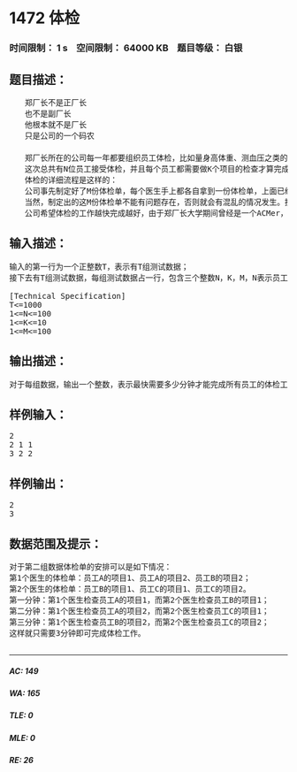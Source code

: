 # 1472 体检   
### 时间限制： 1 s&nbsp;&nbsp;&nbsp;&nbsp;空间限制： 64000 KB&nbsp;&nbsp;&nbsp;&nbsp;题目等级： 白银  
## 题目描述：  

<pre>
　　郑厂长不是正厂长  
　　也不是副厂长  
　　他根本就不是厂长  
　　只是公司的一个码农  
　　  
　　郑厂长所在的公司每一年都要组织员工体检，比如量身高体重、测血压之类的，今年也不例外。  
　　这次总共有N位员工接受体检，并且每个员工都需要做K个项目的检查才算完成整个体检的流程。现在来了M个医生为员工做身体检查，并且每一位医生都带齐了检查这K个项目的器材来(也就是说每个医生都能进行这K个项目中的任意一项检查)。  
　　体检的详细流程是这样的：  
　　公司事先制定好了M份体检单，每个医生手上都各自拿到一份体检单，上面已经安排好了检查的次序，以及每一次检查所对应的员工和项目。每个医生按照体检单上的次序为相应的员工做相应的项目检查。医生拿到的体检单上的名单也可以是空的，就是这个医生不需要检查任何员工的任何项目。  
　　当然，制定出的这M份体检单不能有问题存在，否则就会有混乱的情况发生。按照常理来说，同一个医生在同一时间只能为一个员工做一个项目的检查。另外，同一个员工在同一时间也只能进行一个项目的检查，当然，不同的医生或不同的员工可以在同一时间进行项目检查。现在假设每个员工的每个项目的检查时间都是一分钟（其它时间花费忽略不计，只考虑项目检查工作所花费的一分钟)。  
　　公司希望体检的工作越快完成越好，由于郑厂长大学期间曾经是一个ACMer，所以公司就将体检的安排工作交给了他，他需要计算出最快需要多少分钟能完成所有员工的体检工作。
</pre>
  
  
## 输入描述：  

<pre>
输入的第一行为一个正整数T，表示有T组测试数据；  
接下去有T组测试数据，每组测试数据占一行，包含三个整数N，K，M，N表示员工的人数，K表示体检的项目数，M表示医生的人数。  
  
[Technical Specification]  
T<=1000  
1<=N<=100  
1<=K<=10  
1<=M<=100
</pre>
  
  
## 输出描述：  

<pre>
对于每组数据，输出一个整数，表示最快需要多少分钟才能完成所有员工的体检工作。
</pre>
  
  
## 样例输入：  

<pre>
2
2 1 1
3 2 2
</pre>
  
  
## 样例输出：  

<pre>
2
3
</pre>
  
  
## 数据范围及提示：  

<pre>
对于第二组数据体检单的安排可以是如下情况：
第1个医生的体检单：员工A的项目1、员工A的项目2、员工B的项目2；
第2个医生的体检单：员工B的项目1、员工C的项目1、员工C的项目2。
第一分钟：第1个医生检查员工A的项目1，而第2个医生检查员工B的项目1；
第二分钟：第1个医生检查员工A的项目2，而第2个医生检查员工C的项目1；
第三分钟：第1个医生检查员工B的项目2，而第2个医生检查员工C的项目2；
这样就只需要3分钟即可完成体检工作。

</pre>
  
  
***  

##### AC: 149  
##### WA: 165  
##### TLE: 0  
##### MLE: 0  
##### RE: 26  
